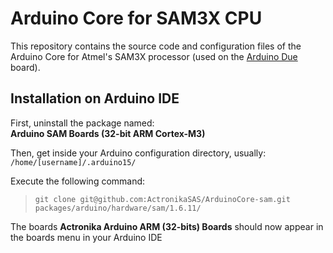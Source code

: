 # Arduino Core for SAM3X CPU

This repository contains the source code and configuration files of the Arduino Core for Atmel's SAM3X processor (used on the [Arduino Due](https://www.arduino.cc/en/Main/ArduinoBoardDue) board).

## Installation on Arduino IDE

First, uninstall the package named:  
**Arduino SAM Boards (32-bit ARM Cortex-M3)**

Then, get inside your Arduino configuration directory, usually:  
`/home/[username]/.arduino15/`  

Execute the following command:  
>`git clone git@github.com:ActronikaSAS/ArduinoCore-sam.git packages/arduino/hardware/sam/1.6.11/`  

The boards **Actronika Arduino ARM (32-bits) Boards** should now appear in the boards menu in your Arduino IDE
